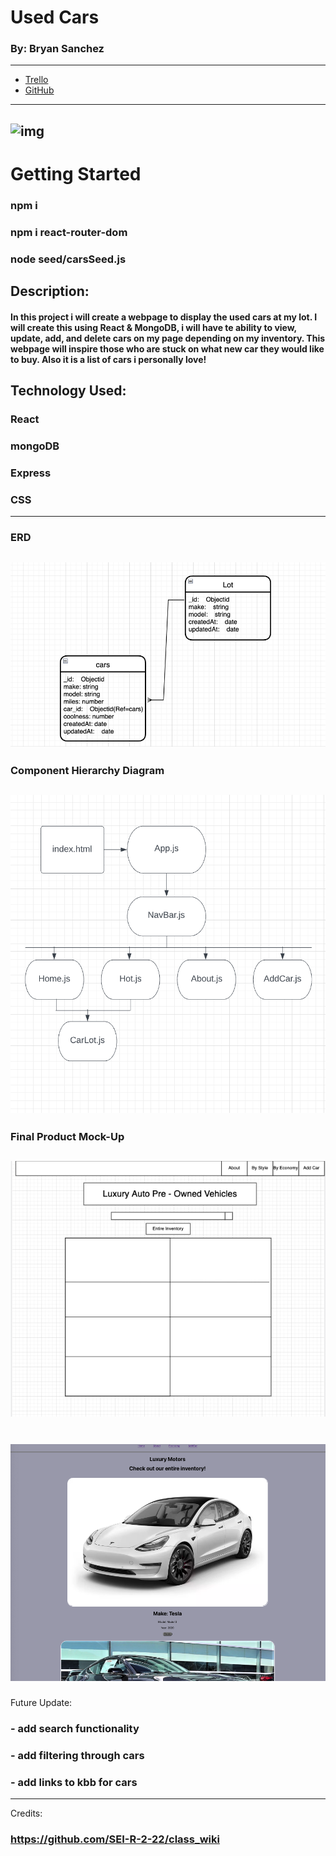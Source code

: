 # Used Cars

### By: Bryan Sanchez

---

- [Trello](https://trello.com/b/65b8L5kQ/u2projectusedcars)
- [GitHub](https://github.com/Bryvn1xx)

---

## ![img](https://di-uploads-pod20.dealerinspire.com/douglasjeepchryslerdodgeram/uploads/2019/03/DOUG_Storefront.jpg)

# Getting Started
### npm i
### npm i react-router-dom
### node seed/carsSeed.js



## Description:

#### In this project i will create a webpage to display the used cars at my lot. I will create this using React & MongoDB, i will have te ability to view, update, add, and delete cars on my page depending on my inventory. This webpage will inspire those who are stuck on what new car they would like to buy. Also it is a list of cars i personally love!

## Technology Used:
### React
### mongoDB
### Express
### CSS

---

### ERD

## ![img](usedcars_img/used_cars_erd.png)

### Component Hierarchy Diagram

## ![img](usedcars_img/comp.hierarchy.png)

### Final Product Mock-Up

## ![img](usedcars_img/final_product.png)

# ![img](usedcars_img/screenshot.png)

Future Update:

### - add search functionality

### - add filtering through cars

### - add links to kbb for cars

---

Credits:

### https://github.com/SEI-R-2-22/class_wiki
